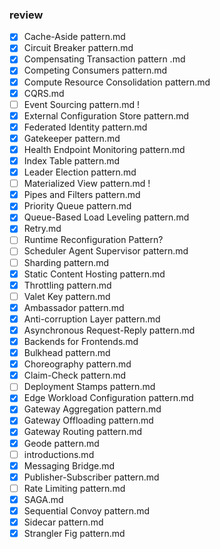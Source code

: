 ### review
- [x] Cache-Aside pattern.md
- [x] Circuit Breaker pattern.md
- [x] Compensating Transaction pattern .md
- [x] Competing Consumers pattern.md
- [x] Compute Resource Consolidation pattern.md
- [x] CQRS.md
- [ ] Event Sourcing pattern.md !
- [x] External Configuration Store pattern.md
- [x] Federated Identity pattern.md
- [x] Gatekeeper pattern.md
- [x] Health Endpoint Monitoring pattern.md
- [x] Index Table pattern.md
- [x] Leader Election pattern.md  
- [ ] Materialized View pattern.md ! 
- [x] Pipes and Filters pattern.md
- [x] Priority Queue pattern.md
- [x] Queue-Based Load Leveling pattern.md
- [x] Retry.md
- [ ] Runtime Reconfiguration Pattern?
- [ ] Scheduler Agent Supervisor pattern.md
- [ ] Sharding pattern.md
- [x] Static Content Hosting pattern.md
- [x] Throttling pattern.md
- [ ] Valet Key pattern.md
- [x] Ambassador pattern.md
- [x] Anti-corruption Layer pattern.md
- [x] Asynchronous Request-Reply pattern.md
- [x] Backends for Frontends.md
- [x] Bulkhead pattern.md
- [x] Choreography pattern.md
- [x] Claim-Check pattern.md
- [ ] Deployment Stamps pattern.md
- [x] Edge Workload Configuration pattern.md
- [x] Gateway Aggregation pattern.md
- [x] Gateway Offloading pattern.md
- [x] Gateway Routing pattern.md
- [x] Geode pattern.md
- [ ] introductions.md
- [x] Messaging Bridge.md
- [x] Publisher-Subscriber pattern.md
- [ ] Rate Limiting pattern.md
- [x] SAGA.md
- [x] Sequential Convoy pattern.md
- [x] Sidecar pattern.md
- [x] Strangler Fig pattern.md